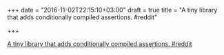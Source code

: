 +++
date = "2016-11-02T22:15:10+03:00"
draft = true
title = "A tiny library that adds conditionally compiled assertions.  #reddit"

+++

<p><a href="https://t.co/WVhma1Xd4q">A tiny library that adds conditionally compiled assertions.  #reddit</a></p>
